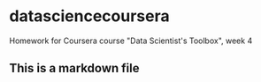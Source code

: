 # datasciencecoursera
Homework for Coursera course "Data Scientist's Toolbox", week 4
## This is a markdown file
